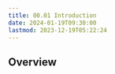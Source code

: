 ```yaml
---
title: 00.01 Introduction
date: 2024-01-19T09:30:00
lastmod: 2023-12-19T05:22:24
---
```


## Overview
